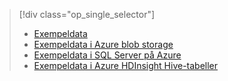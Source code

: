 > [!div class="op_single_selector"]
> * [Exempeldata](../articles/machine-learning/team-data-science-process/sample-data.md)
> * [Exempeldata i Azure blob storage](../articles/machine-learning/team-data-science-process/sample-data-blob.md)
> * [Exempeldata i SQL Server på Azure](../articles/machine-learning/team-data-science-process/sample-data-sql-server.md)
> * [Exempeldata i Azure HDInsight Hive-tabeller](../articles/machine-learning/team-data-science-process/sample-data-hive.md)
> 
> 

